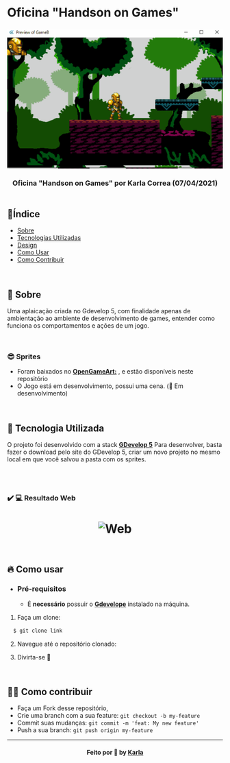 # Oficina "Handson on Games"
<h3 align="center">
   <img alt="leia comigo" title="#logo" src="https://github.com/karlacorrea/aulaogdevelop/blob/main/GAME%20B/sprites/01%20gameB.gif">
   <br><br>
   <b>Oficina "Handson on Games"</b>  
<b> por Karla Correa (07/04/2021)</b>
   <br><br>
 
 <p align="center">
  
  </a>
 </p>
</h3>

## 🔖Índice

- [Sobre](#sobre)
- [Tecnologias Utilizadas](#tecnologias-utilizadas)
- [Design](#design)
- [Como Usar](#como-usar)
- [Como Contribuir](#como-contribuir)

<br>

<a id="sobre"></a>
## 🧐 Sobre

Uma aplaicação criada no Gdevelop 5, com finalidade apenas de ambientação ao ambiente de desenvolvimento de games, entender como funciona os comportamentos e ações de um jogo.



<br>

### 😎 Sprites

- Foram baixados no **[OpenGameArt:](https://opengameart.org/)** ,  e estão disponíveis neste repositório
- O Jogo está em desenvolvimento, possui uma cena. (🚧 Em desenvolvimento)

<br>

<a id="tecnologias-utilizadas"></a>
## 🚀 Tecnologia Utilizada

O projeto foi desenvolvido com a stack **[GDevelop 5](https://gdevelop-app.com/)**
Para desenvolver, basta fazer o download pelo site do GDevelop 5, criar um novo projeto no mesmo local em que você salvou a pasta com os sprites.


<br>


<br>

### :heavy_check_mark: :computer: Resultado Web

<h1 align="center">
    <img alt="Web" src="video/web.gif" width="900px">
</h1>

<br>

<a id="como-usar"></a>
## 🔥 Como usar

- ### **Pré-requisitos**
  - É **necessário** possuir o **[Gdevelope](https://gdevelop-app.com/)** instalado na máquina.
  
  

1. Faça um clone:

```sh
  $ git clone link
```

2. Navegue até o repositório clonado:



3. Divirta-se 🎉



<br>

<a id="como-contribuir"></a>
## 💪🏻 Como contribuir

- Faça um Fork desse repositório,
- Crie uma branch com a sua feature: `git checkout -b my-feature`
- Commit suas mudanças: `git commit -m 'feat: My new feature'`
- Push a sua branch: `git push origin my-feature`

---

<h4 align="center">
    Feito por 🧡 by <a href="https://www.linkedin.com/in/karlacorr%C3%AAa/" target="_blank">Karla</a>
</h4>

